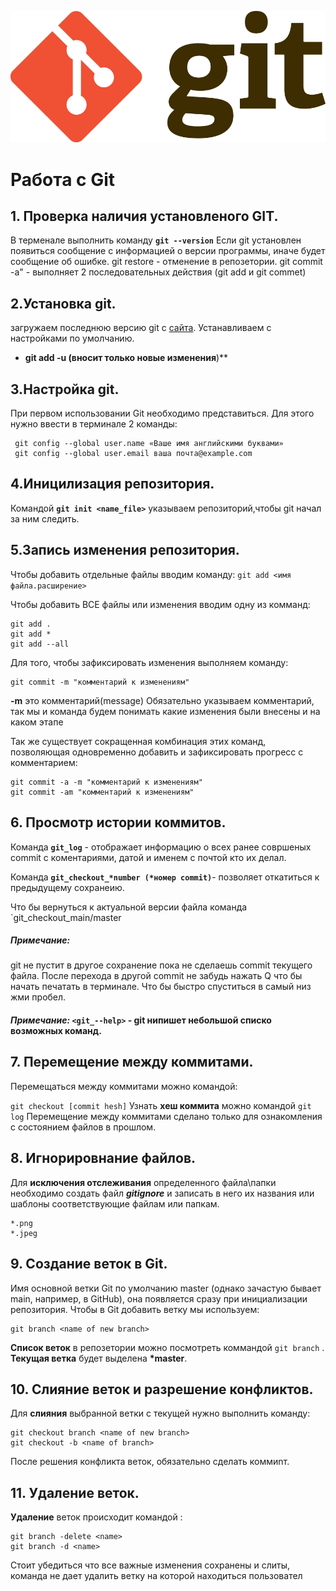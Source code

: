 ![logo](Git-Logo-2Color.png)

# Работа с Git


## 1. Проверка наличия установленого GIT.
В терменале выполнить команду **`git --version`**
Если git установлен появиться сообщение с информацией о версии программы, иначе будет сообщение об ошибке.
git restore - отменение в репозетории.
git commit -a"  - выполняет 2 последовательных действия (git add и git commet)

## 2.Установка git.
загружаем последнюю версию git с [сайта](https://git-scm.com/downloads).
Устанавливаем с настройками по умолчанию.

* **git add -u (вносит только новые изменения**)**

## 3.Настройка git.

При первом использовании Git необходимо представиться.
Для этого нужно ввести в терминале 2 команды:
```
 git config --global user.name «Ваше имя английскими буквами»
 git config --global user.email ваша почта@example.com
```

## 4.Иницилизация репозитория.
Командой **`git init <name_file>`** указываем репозиторий,чтобы  git начал за ним следить.

## 5.Запись изменения репозитория.
Чтобы добавить отдельные файлы вводим команду:
```git add <имя файла.расширение>```

Чтобы добавить ВСЕ файлы или изменения вводим одну из комманд:

```
git add .
git add *
git add --all
```

Для того, чтобы зафиксировать изменения выполняем команду:

```
git commit -m "комментарий к изменениям"
```

**-m** это комментарий(message) Обязательно указываем комментарий, так мы и команда будем понимать какие изменения были внесены и на каком этапе

Так же существует сокращенная комбинация этих команд, позволяющая одновременно добавить и зафиксировать прогресс с комментарием:

```
git commit -a -m "комментарий к изменениям"
git commit -am "комментарий к изменениям"
```

## 6. Просмотр истории коммитов.
Команда **`git_log`** - отображает информацию о всех ранее совршеных commit с коментариями, датой и именем с почтой кто их делал.

Команда **`git_checkout_*number (*номер commit)`**- позволяет откатиться к предыдущему сохранеию.

Что бы вернуться к актуальной версии файла команда `git_checkout_main/master


##### ***Примечание:***

git не пустит в другое сохранение пока не сделаешь commit текущего файла. После перехода в другой commit не забудь нажать Q что бы начать печатать в терминале. Что бы быстро спуститься в самый низ жми пробел.

#### ***Примечание:***  `<git_--help>` - git нипишет небольшой списко возможных команд.

## 7. Перемещение между коммитами.

Перемещаться между коммитами можно командой:

`git checkout [commit hesh]`
Узнать **хеш коммита** можно командой `git log`
Перемещение между коммитами сделано только для ознакомления с состоянием файлов в прошлом.

## 8. Игнорировнание файлов.
Для **исключения отслеживания** определенного файла\папки необходимо создать файл ***gitignore*** и записать в него их названия или шаблоны соответствующие файлам или папкам.
```
*.png
*.jpeg
```


## 9. Создание веток в Git.
Имя основной ветки Git по умолчанию master (однако зачастую бывает main, например, в GitHub), она появляется сразу при инициализации репозитория.
Чтобы в Git добавить ветку мы используем:

```
git branch <name of new branch>
```


**Список веток** в репозетории можно посмотреть коммандой `git branch` .
**Текущая ветка** будет выделена **\*master**.



## 10. Слияние веток и разрешение конфликтов.
Для **слияния** выбранной ветки с текущей нужно выполнить команду:

```
git checkout branch <name of new branch> 
git checkout -b <name of branch>
```
После  решения конфликта веток, обязательно сделать коммиnт.



## __11. Удаление веток.__
**Удаление** веток происходит командой :

```
git branch -delete <name> 
git branch -d <name>
```

Стоит убедиться что все важные изменения сохранены и слиты, команда не дает удалить ветку на которой находиться пользовател

